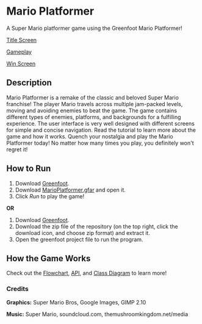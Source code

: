 # Mario Platformer
A Super Mario platformer game using the Greenfoot Mario Platformer! 

[Title Screen](Mario%20Platformer/images/titlescreen.gif)

[Gameplay](Mario%20Platformer/images/gameplay.jpg)

[Win Screen](Mario%20Platformer/images/winscreen.gif)

## Description
Mario Platformer is a remake of the classic and beloved Super Mario franchise! The player Mario travels across multiple jam-packed levels, moving and avoiding enemies to beat the game. The game contains different types of enemies, platforms, and backgrounds for a fulfilling experience. The user interface is very well designed with different screens for simple and concise navigation. Read the tutorial to learn more about the game and how it works. Quench your nostalgia and play the Mario Platformer today! No matter how many times you play, you definitely won't regret it! 

## How to Run

1. Download [Greenfoot](https://www.greenfoot.org/download).
2. Download [MarioPlatformer.gfar](MarioPlatformer.gfar) and open it.
3. Click *Run* to play the game! 

**OR**

1. Download [Greenfoot](https://www.greenfoot.org/download).
2. Download the zip file of the repository (on the top right, click the download icon, and choose zip format) and extract it.
3. Open the greenfoot project file to run the program. 

## How the Game Works
Check out the [Flowchart](Documentation/Flowchart.pdf), [API](Documentation/API.pdf), and [Class Diagram](Documentation/ClassDiagram.pdf) to learn more!


### Credits
**Graphics:** Super Mario Bros, Google Images, GIMP 2.10

**Music:** Super Mario, soundcloud.com, themushroomkingdom.net/media
